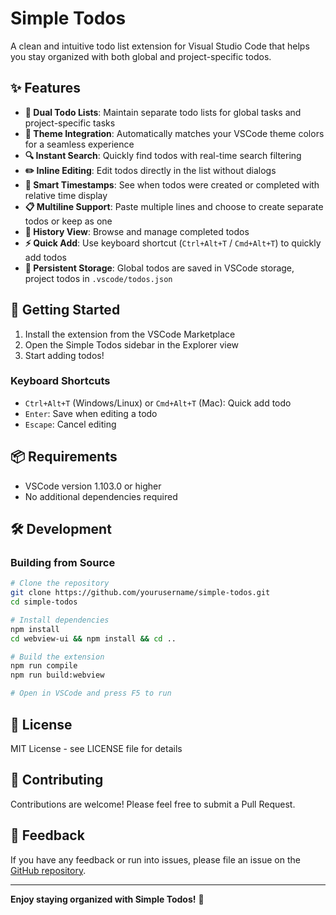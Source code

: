 # Simple Todos

A clean and intuitive todo list extension for Visual Studio Code that helps you stay organized with both global and project-specific todos.

## ✨ Features

- **📝 Dual Todo Lists**: Maintain separate todo lists for global tasks and project-specific tasks
- **🎨 Theme Integration**: Automatically matches your VSCode theme colors for a seamless experience
- **🔍 Instant Search**: Quickly find todos with real-time search filtering
- **✏️ Inline Editing**: Edit todos directly in the list without dialogs
- **📅 Smart Timestamps**: See when todos were created or completed with relative time display
- **📋 Multiline Support**: Paste multiple lines and choose to create separate todos or keep as one
- **📜 History View**: Browse and manage completed todos
- **⚡ Quick Add**: Use keyboard shortcut (`Ctrl+Alt+T` / `Cmd+Alt+T`) to quickly add todos
- **💾 Persistent Storage**: Global todos are saved in VSCode storage, project todos in `.vscode/todos.json`

## 🚀 Getting Started

1. Install the extension from the VSCode Marketplace
2. Open the Simple Todos sidebar in the Explorer view
3. Start adding todos!

### Keyboard Shortcuts

- `Ctrl+Alt+T` (Windows/Linux) or `Cmd+Alt+T` (Mac): Quick add todo
- `Enter`: Save when editing a todo
- `Escape`: Cancel editing

## 📦 Requirements

- VSCode version 1.103.0 or higher
- No additional dependencies required

## 🛠️ Development

### Building from Source

```bash
# Clone the repository
git clone https://github.com/yourusername/simple-todos.git
cd simple-todos

# Install dependencies
npm install
cd webview-ui && npm install && cd ..

# Build the extension
npm run compile
npm run build:webview

# Open in VSCode and press F5 to run
```

## 📝 License

MIT License - see LICENSE file for details

## 🤝 Contributing

Contributions are welcome! Please feel free to submit a Pull Request.

## 📢 Feedback

If you have any feedback or run into issues, please file an issue on the [GitHub repository](https://github.com/yourusername/simple-todos/issues).

---

**Enjoy staying organized with Simple Todos!** 🎉
